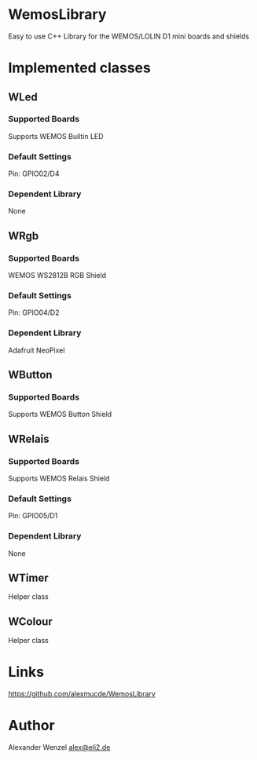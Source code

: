 # WemosLibrary
Easy to use C++ Library for the WEMOS/LOLIN D1 mini boards and shields

# Implemented classes

## WLed

### Supported Boards

Supports WEMOS Builtin LED

### Default Settings

Pin: GPIO02/D4

### Dependent Library

None

## WRgb

### Supported Boards

WEMOS WS2812B RGB Shield

### Default Settings

Pin: GPIO04/D2

### Dependent Library

Adafruit NeoPixel

## WButton

### Supported Boards

Supports WEMOS Button Shield

## WRelais

### Supported Boards

Supports WEMOS Relais Shield

### Default Settings

Pin: GPIO05/D1

### Dependent Library

None

## WTimer

Helper class

## WColour

Helper class

# Links

https://github.com/alexmucde/WemosLibrary

# Author

Alexander Wenzel <alex@eli2.de>